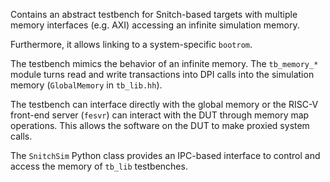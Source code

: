 Contains an abstract testbench for Snitch-based targets with multiple memory
interfaces (e.g. AXI) accessing an infinite simulation memory.

Furthermore, it allows linking to a system-specific `bootrom`.

The testbench mimics the behavior of an infinite memory. The `tb_memory_*`
module turns read and write transactions into DPI calls into the simulation
memory (`GlobalMemory` in `tb_lib.hh`).

The testbench can interface directly with the global memory or the RISC-V
front-end server (`fesvr`) can interact with the DUT through memory map
operations. This allows the software on the DUT to make proxied system calls.

The `SnitchSim` Python class provides an IPC-based interface to control and
access the memory of `tb_lib` testbenches.

